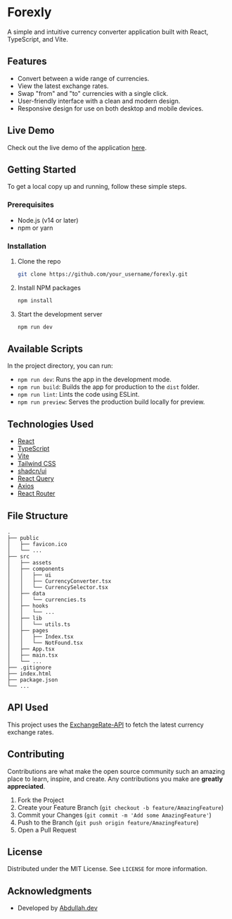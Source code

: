 # Forexly

A simple and intuitive currency converter application built with React, TypeScript, and Vite.

## Features

*   Convert between a wide range of currencies.
*   View the latest exchange rates.
*   Swap "from" and "to" currencies with a single click.
*   User-friendly interface with a clean and modern design.
*   Responsive design for use on both desktop and mobile devices.

## Live Demo

Check out the live demo of the application [here](https://forexly.vercel.app/).

## Getting Started

To get a local copy up and running, follow these simple steps.

### Prerequisites

*   Node.js (v14 or later)
*   npm or yarn

### Installation

1.  Clone the repo
    ```sh
    git clone https://github.com/your_username/forexly.git
    ```
2.  Install NPM packages
    ```sh
    npm install
    ```
3.  Start the development server
    ```sh
    npm run dev
    ```

## Available Scripts

In the project directory, you can run:

*   `npm run dev`: Runs the app in the development mode.
*   `npm run build`: Builds the app for production to the `dist` folder.
*   `npm run lint`: Lints the code using ESLint.
*   `npm run preview`: Serves the production build locally for preview.

## Technologies Used

*   [React](https://reactjs.org/)
*   [TypeScript](https://www.typescriptlang.org/)
*   [Vite](https://vitejs.dev/)
*   [Tailwind CSS](https://tailwindcss.com/)
*   [shadcn/ui](https://ui.shadcn.com/)
*   [React Query](https://tanstack.com/query/v5)
*   [Axios](https://axios-http.com/)
*   [React Router](https://reactrouter.com/)

## File Structure

```
.
├── public
│   ├── favicon.ico
│   └── ...
├── src
│   ├── assets
│   ├── components
│   │   ├── ui
│   │   ├── CurrencyConverter.tsx
│   │   └── CurrencySelector.tsx
│   ├── data
│   │   └── currencies.ts
│   ├── hooks
│   │   └── ...
│   ├── lib
│   │   └── utils.ts
│   ├── pages
│   │   ├── Index.tsx
│   │   └── NotFound.tsx
│   ├── App.tsx
│   ├── main.tsx
│   └── ...
├── .gitignore
├── index.html
├── package.json
└── ...
```

## API Used

This project uses the [ExchangeRate-API](https://www.exchangerate-api.com/) to fetch the latest currency exchange rates.

## Contributing

Contributions are what make the open source community such an amazing place to learn, inspire, and create. Any contributions you make are **greatly appreciated**.

1.  Fork the Project
2.  Create your Feature Branch (`git checkout -b feature/AmazingFeature`)
3.  Commit your Changes (`git commit -m 'Add some AmazingFeature'`)
4.  Push to the Branch (`git push origin feature/AmazingFeature`)
5.  Open a Pull Request

## License

Distributed under the MIT License. See `LICENSE` for more information.

## Acknowledgments

*   Developed by [Abdullah.dev](https://abdullahdev-five.vercel.app/)